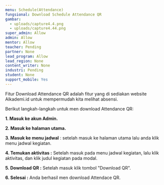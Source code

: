```yaml
---
menu: Schedule(Attendance)
fungsional: Download Schedule Attendance QR
gambar:
  - uploads/capture4.4.png
  - uploads/capture4.44.png
super_admin: Allow
admin: Allow
mentor: Allow
teacher: Pending
partner: None
lead_program: Allow
lead_region: None
content_writer: None
industri: Pending
student: None
support_mobile: Yes
---
```

F﻿itur Download Attendance QR adalah fitur yang di sediakan website Alkademi.id untuk mempermudah kita melihat absensi.

B﻿erikut langkah-langkah  untuk men download Attendance QR:

**1﻿. Masuk ke akun Admin.**

**2﻿. Masuk ke halaman utama.**

**3﻿. Masuk ke menu jadwal** : setelah masuk ke halaman utama lalu anda klik menu jadwal kegiatan.

**4﻿. Temukan aktivitas :** Setelah masuk pada menu jadwal kegiatan, lalu klik  aktivitas, dan klik judul kegiatan pada modal.

**5﻿. Download QR :** Setelah masuk klik tombol "Download QR".

**6﻿. Selesai :** Anda berhasil men download Attendace QR.